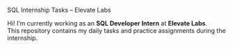 SQL Internship Tasks – Elevate Labs

 Hi! I’m currently working as an **SQL Developer Intern** at **Elevate Labs**.  
This repository contains my daily tasks and practice assignments during the internship.
